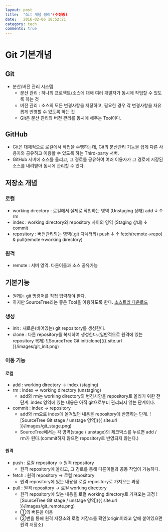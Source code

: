 ```yaml
---
layout: post
title:  "Git 개념 정리"(수정중)
date:   2016-02-06 18:52:21
category: tech
comments: true
---
```

# Git 기본개념
## Git
* 분산/버전 관리 시스템
	* 분산 관리 : 하나의 프로젝트/소스에 대해 여러 개발자가 동시에 작업할 수 있도록 하는 것
	* 버전 관리 : 소스의 모든 변경사항을 저장하고, 필요한 경우 각 변경사항을 자유롭게 반영할 수 있도록 하는 것
	* Git은 분산 관리와 버전 관리를 동시에 해주는 Tool이다.

## GitHub
* Git은 대체적으로 로컬에서 작업을 수행하는데, Git의 분산관리 기능을 쉽게 다른 사용자와 공유하고 이용할 수 있도록 하는 Third-party 서버.
* GitHub 서버에 소스를 올리고, 그 경로를 공유하여 여러 이용자가 그 경로에 저장된 소스를 내려받아 동시에 관리할 수 있다.

## 저장소 개념
### 로컬
* working directory : 로컬에서 실제로 작업하는 영역		(Unstaging 상태)
			   add ↓ ↑ rm 
* index : working directory와 repository 사이의 영역	(Staging 상태)
					↓ commit
* repository : 버전관리되는 영역(.git 디렉터리)
			  push ↓ ↑ fetch(remote->repo) & pull(remote->working directory)
### 원격
* remote : 서버 영역. 다른이들과 소스 공유가능

## 기본기능
* 원래는 git 명령어를 직접 입력해야 한다.
* 하지만 SourceTree라는 좋은 Tool을 이용하도록 한다. [소스트리 다운로드](https://www.sourcetreeapp.com/ "소스트리 다운로드")

### 생성
* init : 새로운(비어있는) git repository를 생성한다.
* clone : 다른 repository를 복제하여 생성한다.(일반적으로 원격에 있는 repository 복제)
![SourceTree Git init/clone]({{ site.url }}/images/git_init.png)

### 이동 기능
#### 로컬
* add : working directory -> index (staging)
* rm : index -> working directory (unstaging)
	* add와 rm는 working directory의 변경사항을 repository로 올리기 위한 전 단계. index 영역에 있는 내용은 아직 git으로부터 관리되지 않는 단계이다.
* commit : index -> repository
	* add와 rm으로 index에 옮겨뒀던 내용을 repository에 반영하는 단계.
![SourceTree Git stage / unstage 영역]({{ site.url }}/images/git_stage.png)
	* SourceTree에서는 각 영역(stage / unstage)의 체크박스를 누르면 add / rm가 된다.(commit하지 않으면 repository로 반영되지 않는다.)

#### 원격
* push : 로컬 repository -> 원격 repository
	* 원격 repository에 올리고, 그 경로를 통해 다른이들과 공동 작업이 가능하다.
* fetch : 원격 repository -> 로컬 repository
	* 원격 repository에 있는 내용을 로컬 repository로 가져오는 과정.
* pull : 원격 repository -> 로컬 working directory
	* 원격 repository에 있는 내용을 로컬 working directory로 가져오는 과정
![SourceTree Git stage / unstage 영역]({{ site.url }}/images/git_remote.png)
	* ①의 버튼을 이용
	* ②번을 통해 원격 저장소와 로컬 저장소를 확인(origin이라고 앞에 붙어있으면 원격 저장소)